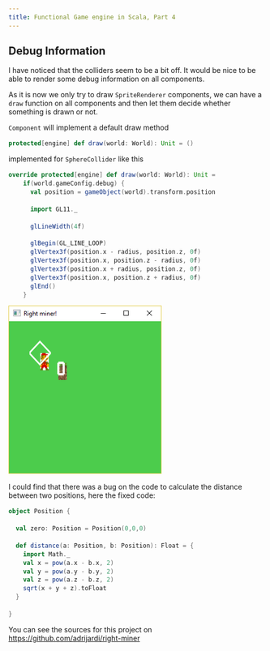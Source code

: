 ```yaml
---
title: Functional Game engine in Scala, Part 4
---
```


## Debug Information

I have noticed that the colliders seem to be a bit off. It would be nice to be able to render
some debug information on all components.

As it is now we only try to draw `SpriteRenderer` components, we can have a `draw` function on all
components and then let them decide whether something is drawn or not.

`Component` will implement a default draw method

```scala
protected[engine] def draw(world: World): Unit = ()
```

implemented for `SphereCollider` like this

```scala
override protected[engine] def draw(world: World): Unit =
    if(world.gameConfig.debug) {
      val position = gameObject(world).transform.position

      import GL11._

      glLineWidth(4f)

      glBegin(GL_LINE_LOOP)
      glVertex3f(position.x - radius, position.z, 0f)
      glVertex3f(position.x, position.z - radius, 0f)
      glVertex3f(position.x + radius, position.z, 0f)
      glVertex3f(position.x, position.z + radius, 0f)
      glEnd()
    }
```

<img src="/images/posts/game-engine/debug-collisions.png" alt="Mario moving" class="img-50" />

I could find that there was a bug on the code to calculate the distance between two positions,
here the fixed code:

```scala
object Position {

  val zero: Position = Position(0,0,0)

  def distance(a: Position, b: Position): Float = {
    import Math._
    val x = pow(a.x - b.x, 2)
    val y = pow(a.y - b.y, 2)
    val z = pow(a.z - b.z, 2)
    sqrt(x + y + z).toFloat
  }

}
```

You can see the sources for this project on <https://github.com/adrijardi/right-miner>
